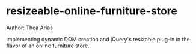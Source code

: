 # resizeable-online-furniture-store
Author: Thea Arias

Implementing dynamic DOM creation and jQuery's resizable plug-in in the flavor of an online furniture store.
